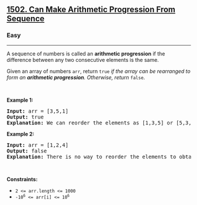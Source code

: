 <h2><a href="https://leetcode.com/problems/can-make-arithmetic-progression-from-sequence/?envType=problem-list-v2&envId=sorting">1502. Can Make Arithmetic Progression From Sequence</a></h2><h3>Easy</h3><hr><p>A sequence of numbers is called an <strong>arithmetic progression</strong> if the difference between any two consecutive elements is the same.</p>

<p>Given an array of numbers <code>arr</code>, return <code>true</code> <em>if the array can be rearranged to form an <strong>arithmetic progression</strong>. Otherwise, return</em> <code>false</code>.</p>

<p>&nbsp;</p>
<p><strong class="example">Example 1:</strong></p>

<pre>
<strong>Input:</strong> arr = [3,5,1]
<strong>Output:</strong> true
<strong>Explanation: </strong>We can reorder the elements as [1,3,5] or [5,3,1] with differences 2 and -2 respectively, between each consecutive elements.
</pre>

<p><strong class="example">Example 2:</strong></p>

<pre>
<strong>Input:</strong> arr = [1,2,4]
<strong>Output:</strong> false
<strong>Explanation: </strong>There is no way to reorder the elements to obtain an arithmetic progression.
</pre>

<p>&nbsp;</p>
<p><strong>Constraints:</strong></p>

<ul>
	<li><code>2 &lt;= arr.length &lt;= 1000</code></li>
	<li><code>-10<sup>6</sup> &lt;= arr[i] &lt;= 10<sup>6</sup></code></li>
</ul>

